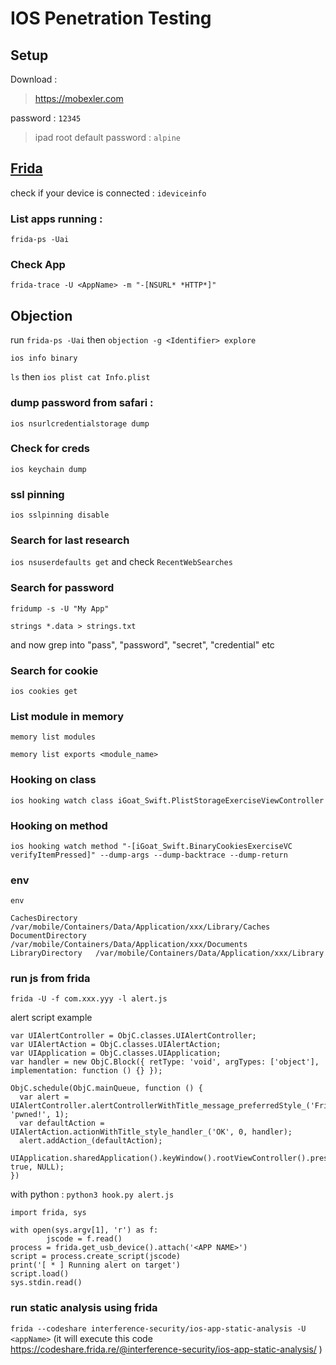 # IOS Penetration Testing

## **Setup**

Download : 

>https://mobexler.com

password : `12345`


> ipad root default password : `alpine` 

## [Frida](https://github.com/frida)

check if your device is connected : `ideviceinfo`

### List apps running :

`frida-ps -Uai`


### Check App 

`frida-trace -U <AppName> -m "-[NSURL* *HTTP*]"`


## Objection 

run `frida-ps -Uai` then `objection -g <Identifier> explore`


`ios info binary`


`ls` then `ios plist cat Info.plist`


### dump password from safari :

`ios nsurlcredentialstorage dump`

### Check for creds

`ios keychain dump`

### ssl pinning

`ios sslpinning disable`


### Search for last research 

`ios nsuserdefaults get` and check `RecentWebSearches` 

### Search for password


`fridump -s -U "My App"`

`strings *.data > strings.txt`

and now grep into "pass", "password", "secret", "credential" etc


### Search for cookie 

`ios cookies get`
### List module in memory

`memory list modules`

`memory list exports <module_name>`


### Hooking on class


`ios hooking watch class iGoat_Swift.PlistStorageExerciseViewController`


### Hooking on method

`ios hooking watch method "-[iGoat_Swift.BinaryCookiesExerciseVC verifyItemPressed]" --dump-args --dump-backtrace --dump-return`


### env


`env` 

```
CachesDirectory    /var/mobile/Containers/Data/Application/xxx/Library/Caches
DocumentDirectory  /var/mobile/Containers/Data/Application/xxx/Documents
LibraryDirectory   /var/mobile/Containers/Data/Application/xxx/Library
```


### run js from frida

`frida -U -f com.xxx.yyy -l alert.js`

alert script example

```
var UIAlertController = ObjC.classes.UIAlertController;
var UIAlertAction = ObjC.classes.UIAlertAction;
var UIApplication = ObjC.classes.UIApplication;
var handler = new ObjC.Block({ retType: 'void', argTypes: ['object'], implementation: function () {} });

ObjC.schedule(ObjC.mainQueue, function () {
  var alert = UIAlertController.alertControllerWithTitle_message_preferredStyle_('Frida', 'pwned!', 1);
  var defaultAction = UIAlertAction.actionWithTitle_style_handler_('OK', 0, handler);
  alert.addAction_(defaultAction);
  UIApplication.sharedApplication().keyWindow().rootViewController().presentViewController_animated_completion_(alert, true, NULL);
})
```

with python : `python3 hook.py alert.js`


```
import frida, sys

with open(sys.argv[1], 'r') as f:
        jscode = f.read()
process = frida.get_usb_device().attach('<APP NAME>')
script = process.create_script(jscode)
print('[ * ] Running alert on target')
script.load()
sys.stdin.read()
``` 


### run static analysis using frida

`frida --codeshare interference-security/ios-app-static-analysis -U <appName>`  (it will execute this code https://codeshare.frida.re/@interference-security/ios-app-static-analysis/ ) 
